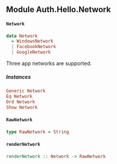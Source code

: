 ## Module Auth.Hello.Network

#### `Network`

``` purescript
data Network
  = WindowsNetwork
  | FacebookNetwork
  | GoogleNetwork
```

Three app networks are supported.

##### Instances
``` purescript
Generic Network
Eq Network
Ord Network
Show Network
```

#### `RawNetwork`

``` purescript
type RawNetwork = String
```

#### `renderNetwork`

``` purescript
renderNetwork :: Network -> RawNetwork
```


